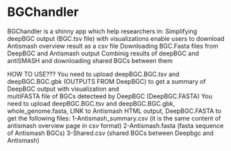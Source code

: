 # BGChandler
BGChandler is a shinny app which help researchers in:
 Simplifying deepBGC output (BGC.tsv file)  with visualizations
 enable users to download Antismash overview result as a csv file
 Downloading BGC.Fasta files from DeepBGC and Antismash output
 Combinig results of deepBGC and antiSMASH and downloading shared BGCs between them
 
 HOW TO USE??? You need to upload deepBGC.BGC.tsv and  deepBGC.BGC.gbk (OUTPUTS FROM DeepBGC) to get a summary of DeepBGC output with visualization and  
 multiFASTA file of BGCs detecteed by DeepBGC (DeepBGC.FASTA)
 You need to upload deepBGC.BGC.tsv and  deepBGC.BGC.gbk, whole_genome.fasta, LINK to Antismash HTML output, DeepBGC.FASTA to get the following files:
 1-Antismash_summary.csv (it is the same content of antismash overview page in csv format)
 2-Antismash.fasta (fasta sequence of Antismash BGCs)
 3-Shared.csv (shared BGCs between Deepbgc and Antismash)

